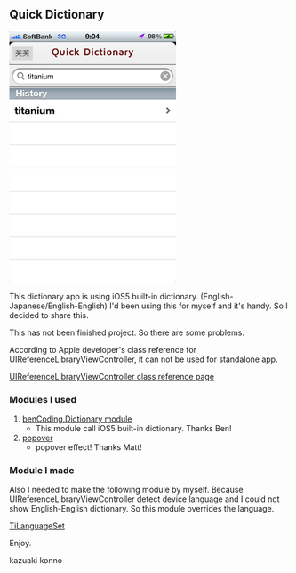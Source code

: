 ## Quick Dictionary

![画像1](https://github.com/KAZUAKI/QuickDict/raw/master/screen.png)


This dictionary app is using iOS5 built-in dictionary. (English-Japanese/English-English)
I'd been using this for myself and it's handy. So I decided to share this. 

This has not been finished project. So there are some problems.


According to Apple developer's class reference for UIReferenceLibraryViewController, it can not be used for standalone app.

[UIReferenceLibraryViewController class reference page](http://developer.apple.com/library/ios/#documentation/uikit/reference/UIReferenceLibraryViewControllerClassRef/Reference/Reference.html )



### Modules I used

1. [benCoding.Dictionary module](https://github.com/benbahrenburg/benCoding.Dictionary "リンクのタイトル")
    * This module call iOS5 built-in dictionary. Thanks Ben!
2. [popover](https://github.com/mattapperson/TiPopover/)
    * popover effect! Thanks Matt! 


### Module I made

Also I needed to make the following module by myself. Because UIReferenceLibraryViewController detect device language and I could not show English-English dictionary. So this module overrides the language.

[TiLanguageSet](https://github.com/KAZUAKI/TiLanguageSet)


Enjoy.

kazuaki konno


